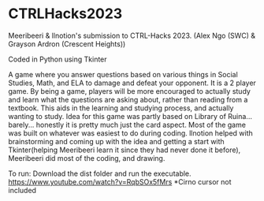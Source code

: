 # CTRLHacks2023
Meeribeeri & llnotion's submission to CTRL-Hacks 2023. (Alex Ngo (SWC) & Grayson Ardron (Crescent Heights))

Coded in Python using Tkinter

A game where you answer questions based on various things in Social Studies, Math, and ELA to damage and defeat your opponent. It is a 2 player game. By being a game, players will be more encouraged to actually study and learn what the questions are asking about, rather than reading from a textbook. This aids in the learning and studying process, and actually wanting to study.
Idea for this game was partly based on Library of Ruina... barely... honestly it is pretty much just the card aspect. Most of the game was built on whatever was easiest to do during coding.
llnotion helped with brainstorming and coming up with the idea and getting a start with Tkinter(helping Meeribeeri learn it since they had never done it before), Meeribeeri did most of the coding, and drawing.

To run: Download the dist folder and run the executable.
https://www.youtube.com/watch?v=RqbSOx5fMrs
*Cirno cursor not included
